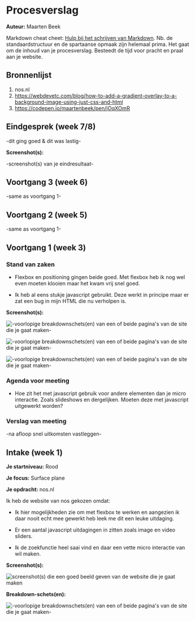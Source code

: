 # Procesverslag
**Auteur:** Maarten Beek

Markdown cheat cheet: [Hulp bij het schrijven van Markdown](https://github.com/adam-p/markdown-here/wiki/Markdown-Cheatsheet). Nb. de standaardstructuur en de spartaanse opmaak zijn helemaal prima. Het gaat om de inhoud van je procesverslag. Besteedt de tijd voor pracht en praal aan je website.



## Bronnenlijst
1. nos.nl
2. https://webdevetc.com/blog/how-to-add-a-gradient-overlay-to-a-background-image-using-just-css-and-html
3. https://codepen.io/maartenbeek/pen/jOqXOmR



## Eindgesprek (week 7/8)

-dit ging goed & dit was lastig-

**Screenshot(s):**

-screenshot(s) van je eindresultaat-



## Voortgang 3 (week 6)

-same as voortgang 1-



## Voortgang 2 (week 5)

-same as voortgang 1-



## Voortgang 1 (week 3)

### Stand van zaken

* Flexbox en positioning gingen beide goed. Met flexbox heb ik nog wel even moeten klooien maar het kwam vrij snel goed.

* Ik heb al eens stukje javascript gebruikt. Deze werkt in principe maar er zat een bug in mijn HTML die nu verholpen is. 

**Screenshot(s):**

![-voorlopige breakdownschets(en) van een of beide pagina's van de site die je gaat maken-](images/screen1.png)

![-voorlopige breakdownschets(en) van een of beide pagina's van de site die je gaat maken-](images/screen2.png)

![-voorlopige breakdownschets(en) van een of beide pagina's van de site die je gaat maken-](images/screen3.png)

### Agenda voor meeting

* Hoe zit het met javascript gebruik voor andere elementen dan je micro interactie. Zoals slideshows en dergelijken. Moeten deze met javascript uitgewerkt worden?

### Verslag van meeting

-na afloop snel uitkomsten vastleggen-



## Intake (week 1)

**Je startniveau:** Rood

**Je focus:** Surface plane

**Je opdracht:** nos.nl

Ik heb de website van nos gekozen omdat:

* Ik hier mogelijkheden zie om met flexbox te werken en aangezien ik daar nooit echt mee gewerkt heb leek me dit een leuke uitdaging.

* Er een aantal javascript uitdagingen in zitten zoals image en video sliders.

* Ik de zoekfunctie heel saai vind en daar een vette micro interactie van wil maken.


**Screenshot(s):**

![screenshot(s) die een goed beeld geven van de website die je gaat maken](images/nos.png)

**Breakdown-schets(en):**

![-voorlopige breakdownschets(en) van een of beide pagina's van de site die je gaat maken-](images/breakdown.jpg)
